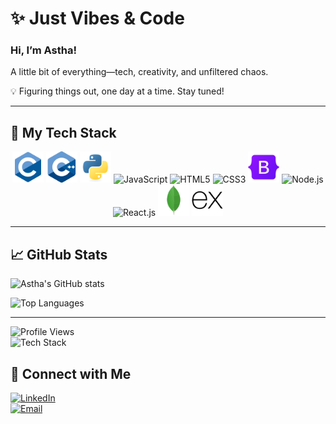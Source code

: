 # ✨ Just Vibes & Code  

### Hi, I’m Astha!  
A little bit of everything—tech, creativity, and unfiltered chaos.    

💡 Figuring things out, one day at a time. Stay tuned!  

---

## 🚀 My Tech Stack  

<div align="center">
  <img src="https://github.com/devicons/devicon/blob/master/icons/c/c-original.svg" alt="C" width="50" height="50"/>
  <img src="https://github.com/devicons/devicon/blob/master/icons/cplusplus/cplusplus-original.svg" alt="C++" width="50" height="50"/>
  <img src="https://github.com/devicons/devicon/blob/master/icons/python/python-original.svg" alt="Python" width="50" height="50"/>
  <img src="https://media.giphy.com/media/XAxylRMCdpbEWUAvr8/giphy.gif" alt="JavaScript" width="50" height="50"/>
  <img src="https://media.giphy.com/media/fsEaZldNC8A1PJ3mwp/giphy.gif" alt="HTML5" width="50" height="50"/>
  <img src="https://media.giphy.com/media/ln7z2eWriiQAllfVcn/giphy.gif" alt="CSS3" width="50" height="50"/>
  <img src="https://github.com/devicons/devicon/blob/master/icons/bootstrap/bootstrap-original.svg" alt="Bootstrap" width="50" height="50"/>
  <img src="https://media.giphy.com/media/IdyAQJVN2kVPNUrojM/giphy.gif" alt="Node.js" width="50" height="50"/>
  <img src="https://media.giphy.com/media/eNAsjO55tPbgaor7ma/giphy.gif" alt="React.js" width="50" height="50"/>
  <img src="https://github.com/devicons/devicon/blob/master/icons/mongodb/mongodb-original.svg" alt="MongoDB" width="50" height="50"/>
  <img src="https://github.com/devicons/devicon/blob/master/icons/express/express-original.svg" alt="Express.js" width="50" height="50"/>
</div>  

---


## 📈 GitHub Stats  
![Astha's GitHub stats](https://github-readme-stats.vercel.app/api?username=astha2275&show_icons=true&theme=radical)  

![Top Languages](https://github-readme-stats.vercel.app/api/top-langs/?username=astha2275&layout=compact&theme=radical)
  

---
![Profile Views](https://komarev.com/ghpvc/?username=astha2275&label=Profile%20Views&color=ff69b4&style=flat)  
![Tech Stack](https://img.shields.io/badge/Code-Python%20%7C%20JavaScript%20%7C%20C%20%7C%20HTML%20%7C%20CSS-blue?style=flat)  

## 🔗 Connect with Me  
[![LinkedIn](https://img.shields.io/badge/LinkedIn-blue?style=for-the-badge&logo=linkedin)](https://www.linkedin.com/in/astha-tripathi-82a2a9289/)  
[![Email](https://img.shields.io/badge/Email-red?style=for-the-badge&logo=gmail)](mailto:asthatripathii404@gmail.com)  

 
